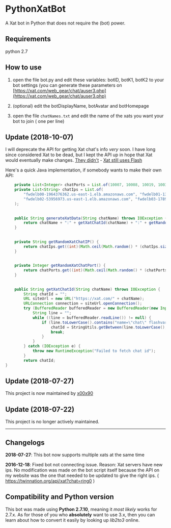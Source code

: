 # PythonXatBot

A Xat bot in Python that does not require the (bot) power.

## Requirements
python 2.7

## How to use

1. open the file bot.py and edit these variables: botID, botK1, botK2 to your bot settings (you can generate these parameters on [https://xat.com/web_gear/chat/auser3.php](https://xat.com/web_gear/chat/auser3.php)

2. (optional) edit the botDisplayName, botAvatar and botHomepage

3. open the file ```chatNames.txt``` and edit the name of the xats you want your bot to join ( one per line)


## Update (2018-10-07)

I will deprecate the API for getting Xat chat's info _very_ soon. I have long since considered Xat to be dead, but I kept the API up in hope that Xat would eventually make changes. [They didn't](https://trends.google.com/trends/explore?date=today%205-y&q=Xat,Discord) - [Xat still uses Flash](https://trends.google.com/trends/explore?date=all&geo=US&q=Adobe%20Flash)


Here's a quick Java implementation, if somebody wants to make their own API:

```java
	private List<Integer> chatPorts = List.of(10007, 10008, 10019, 10038);
	private List<String> chatIps = List.of(
		"fwdelb00-1964376362.us-east-1.elb.amazonaws.com", "fwdelb01-1365137239.us-east-1.elb.amazonaws.com",
		"fwdelb02-53956973.us-east-1.elb.amazonaws.com", "fwdelb03-1789285345.us-east-1.elb.amazonaws.com"
	);
	
	
	public String generateXatData(String chatName) throws IOException {
		return chatName + ":" + getXatChatId(chatName) + ":" + getRandomXatChatIP() + ":" + getRandomXatChatPort();
	}
	
	
	private String getRandomXatChatIP() {
		return chatIps.get((int)(Math.ceil(Math.random() * (chatIps.size())))-1);
	}
	
	
	private Integer getRandomXatChatPort() {
		return chatPorts.get((int)(Math.ceil(Math.random() * (chatPorts.size())))-1);
	}
	
	
	public String getXatChatId(String chatName) throws IOException {
		String chatId = "";
		URL siteUrl = new URL("https://xat.com/" + chatName);
		URLConnection connection = siteUrl.openConnection();
		try (BufferedReader bufferedReader = new BufferedReader(new InputStreamReader(connection.getInputStream()))) {
			String line = "";
			while ((line = bufferedReader.readLine()) != null) {
				if (line.toLowerCase().contains("name=\"chat\" flashvars=\"id=")) {
					chatId = StringUtils.getBetween(line.toLowerCase(), "id=", "&");
					break;
				}
			}
		} catch (IOException e) {
			throw new RuntimeException("Failed to fetch chat id");
		}
		return chatId;
}
```

## Update (2018-07-27)

This project is now maintained by [x00x90](https://github.com/x00x90)

## Update (2018-07-22)

This project is no longer actively maintained.

-------------------------

## Changelogs

**2018-07-27**: This bot now supports multiple xats at the same time

**2016-12-18**: Fixed bot not connecting issue. Reason: Xat servers have new ips. No modification was made on the bot script itself because the API on my website was the one that needed to be updated to give the right ips. ( https://twinnation.org/api/xat?chat=ring0 )


## Compatibility and Python version

This bot was made using **Python 2.7.10**, meaning it *most likely* works for 2.7.x. As for those of you who **absolutely** want to use 3.x, then you can learn about how to convert it easily by looking up *lib2to3* online.
